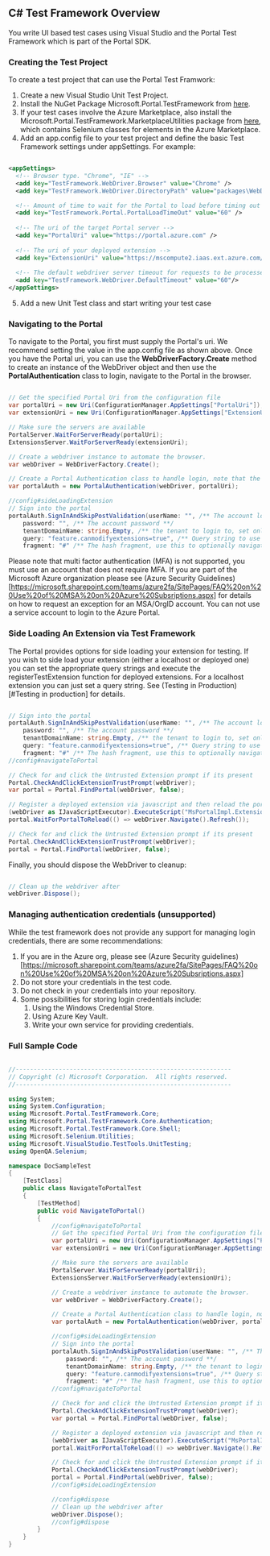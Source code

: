 
<a name="c-test-framework-overview"></a>
## C# Test Framework Overview

You write UI based test cases using Visual Studio and the Portal Test Framework which is part of the Portal SDK.

<a name="c-test-framework-overview-creating-the-test-project"></a>
### Creating the Test Project
To create a test project that can use the Portal Test Framwork:

1. Create a new Visual Studio Unit Test Project.
2. Install the NuGet Package Microsoft.Portal.TestFramework from [here](https://msazure.visualstudio.com/DefaultCollection/One/_apps/hub/ms.feed.feed-hub?feedName=Official&protocolType=NuGet&packageName=microsoft.portal.testframework).
3. If your test cases involve the Azure Marketplace, also install the Microsoft.Portal.TestFramework.MarketplaceUtilities package from [here](https://msazure.visualstudio.com/DefaultCollection/One/_apps/hub/ms.feed.feed-hub?feedName=Official&protocolType=NuGet&packageName=microsoft.portal.testframework.marketplaceutilities), which contains Selenium classes for elements in the Azure Marketplace.
4. Add an app.config file to your test project and define the basic Test Framework settings under appSettings. For example:

```xml

<appSettings>
  <!-- Browser type. "Chrome", "IE" -->
  <add key="TestFramework.WebDriver.Browser" value="Chrome" />
  <add key="TestFramework.WebDriver.DirectoryPath" value="packages\WebDriver.ChromeDriver.win32.2.19.0.0\content" />

  <!-- Amount of time to wait for the Portal to load before timing out (seconds) -->
  <add key="TestFramework.Portal.PortalLoadTimeOut" value="60" />
  
  <!-- The uri of the target Portal server -->
  <add key="PortalUri" value="https://portal.azure.com" />
  
  <!-- The uri of your deployed extension -->
  <add key="ExtensionUri" value="https://mscompute2.iaas.ext.azure.com/ComputeContent/ComputeIndex" />
  
  <!-- The default webdriver server timeout for requests to be processed and returned (not the same as the waitUntil timeout) -->
  <add key="TestFramework.WebDriver.DefaultTimeout" value="60"/>
</appSettings>

```

5. Add a new Unit Test class and start writing your test case

<a name="c-test-framework-overview-navigating-to-the-portal"></a>
### Navigating to the Portal
To navigate to the Portal, you first must supply the Portal's uri.  We recommend setting the value in the app.config file as shown above.  Once you have the Portal uri, you can use the **WebDriverFactory.Create** method to create an instance of the WebDriver object and then use the **PortalAuthentication** class to login, navigate to the Portal in the browser.

```csharp

// Get the specified Portal Uri from the configuration file
var portalUri = new Uri(ConfigurationManager.AppSettings["PortalUri"]);
var extensionUri = new Uri(ConfigurationManager.AppSettings["ExtensionUri"]);

// Make sure the servers are available
PortalServer.WaitForServerReady(portalUri);
ExtensionsServer.WaitForServerReady(extensionUri);

// Create a webdriver instance to automate the browser.
var webDriver = WebDriverFactory.Create();

// Create a Portal Authentication class to handle login, note that the portalUri parameter is used to validate that login was successful.
var portalAuth = new PortalAuthentication(webDriver, portalUri);

//config#sideLoadingExtension
// Sign into the portal
portalAuth.SignInAndSkipPostValidation(userName: "", /** The account login to use.  Note Multi Factor Authentication (MFA) is not supported, you must use an account that does not require MFA **/
    password: "", /** The account password **/
    tenantDomainName: string.Empty, /** the tenant to login to, set only if you need to login to a specific tenant **/
    query: "feature.canmodifyextensions=true", /** Query string to use when navigating to the portal.  **/ 
    fragment: "#" /** The hash fragment, use this to optionally navigate directly to your resource on sign in. **/);

```

Please note that multi factor authentication (MFA) is not supported, you must use an account that does not require MFA.  If you are part of the Microsoft Azure organization please see (Azure Security Guidelines)[https://microsoft.sharepoint.com/teams/azure2fa/SitePages/FAQ%20on%20Use%20of%20MSA%20on%20Azure%20Subsriptions.aspx] for details on how to request an exception for an MSA/OrgID account.  You can not use a service account to login to the Azure Portal.

<a name="c-test-framework-overview-side-loading-an-extension-via-test-framework"></a>
### Side Loading An Extension via Test Framework
The Portal provides options for side loading your extension for testing.  If you wish to side load your extension (either a localhost or deployed one) you can set the appropriate query strings and execute the registerTestExtension function for deployed extensions.  For a localhost extension you can just set a query string.  See (Testing in Production)[#Testing in production] for details.

```csharp

// Sign into the portal
portalAuth.SignInAndSkipPostValidation(userName: "", /** The account login to use.  Note Multi Factor Authentication (MFA) is not supported, you must use an account that does not require MFA **/
    password: "", /** The account password **/
    tenantDomainName: string.Empty, /** the tenant to login to, set only if you need to login to a specific tenant **/
    query: "feature.canmodifyextensions=true", /** Query string to use when navigating to the portal.  **/ 
    fragment: "#" /** The hash fragment, use this to optionally navigate directly to your resource on sign in. **/);
//config#navigateToPortal

// Check for and click the Untrusted Extension prompt if its present
Portal.CheckAndClickExtensionTrustPrompt(webDriver);
var portal = Portal.FindPortal(webDriver, false);

// Register a deployed extension via javascript and then reload the portal.  Not required if using the query string method to load from localhost
(webDriver as IJavaScriptExecutor).ExecuteScript("MsPortalImpl.Extension.registerTestExtension({ name: \"SamplesExtension\", uri: \"https://df.onecloud.azure-test.net/Samples\"});");
portal.WaitForPortalToReload(() => webDriver.Navigate().Refresh());

// Check for and click the Untrusted Extension prompt if its present
Portal.CheckAndClickExtensionTrustPrompt(webDriver);
portal = Portal.FindPortal(webDriver, false);

```

Finally, you should dispose the WebDriver to cleanup:

```csharp

// Clean up the webdriver after
webDriver.Dispose();

```

<a name="c-test-framework-overview-managing-authentication-credentials-unsupported"></a>
### Managing authentication credentials (unsupported)
While the test framework does not provide any support for managing login credentials, there are some recommendations:
1.  If you are in the Azure org, please see (Azure Security guidelines)[https://microsoft.sharepoint.com/teams/azure2fa/SitePages/FAQ%20on%20Use%20of%20MSA%20on%20Azure%20Subsriptions.aspx]
1.  Do not store your credentials in the test code.
1.  Do not check in your credentials into your repository.
1.  Some possibilities for storing login credentials include:
    1.  Using the Windows Credential Store.
    1.  Using Azure Key Vault.
    1.  Write your own service for providing credentials.

<a name="c-test-framework-overview-full-sample-code"></a>
### Full Sample Code
```cs

﻿//------------------------------------------------------------
// Copyright (c) Microsoft Corporation.  All rights reserved.
//------------------------------------------------------------

using System;
using System.Configuration;
using Microsoft.Portal.TestFramework.Core;
using Microsoft.Portal.TestFramework.Core.Authentication;
using Microsoft.Portal.TestFramework.Core.Shell;
using Microsoft.Selenium.Utilities;
using Microsoft.VisualStudio.TestTools.UnitTesting;
using OpenQA.Selenium;

namespace DocSampleTest
{
    [TestClass]
    public class NavigateToPortalTest
    {
        [TestMethod]
        public void NavigateToPortal()
        {
            //config#navigateToPortal
            // Get the specified Portal Uri from the configuration file
            var portalUri = new Uri(ConfigurationManager.AppSettings["PortalUri"]);
            var extensionUri = new Uri(ConfigurationManager.AppSettings["ExtensionUri"]);

            // Make sure the servers are available
            PortalServer.WaitForServerReady(portalUri);
            ExtensionsServer.WaitForServerReady(extensionUri);

            // Create a webdriver instance to automate the browser.
            var webDriver = WebDriverFactory.Create();

            // Create a Portal Authentication class to handle login, note that the portalUri parameter is used to validate that login was successful.
            var portalAuth = new PortalAuthentication(webDriver, portalUri);

            //config#sideLoadingExtension
            // Sign into the portal
            portalAuth.SignInAndSkipPostValidation(userName: "", /** The account login to use.  Note Multi Factor Authentication (MFA) is not supported, you must use an account that does not require MFA **/
                password: "", /** The account password **/
                tenantDomainName: string.Empty, /** the tenant to login to, set only if you need to login to a specific tenant **/
                query: "feature.canmodifyextensions=true", /** Query string to use when navigating to the portal.  **/ 
                fragment: "#" /** The hash fragment, use this to optionally navigate directly to your resource on sign in. **/);
            //config#navigateToPortal

            // Check for and click the Untrusted Extension prompt if its present
            Portal.CheckAndClickExtensionTrustPrompt(webDriver);
            var portal = Portal.FindPortal(webDriver, false);

            // Register a deployed extension via javascript and then reload the portal.  Not required if using the query string method to load from localhost
            (webDriver as IJavaScriptExecutor).ExecuteScript("MsPortalImpl.Extension.registerTestExtension({ name: \"SamplesExtension\", uri: \"https://df.onecloud.azure-test.net/Samples\"});");
            portal.WaitForPortalToReload(() => webDriver.Navigate().Refresh());

            // Check for and click the Untrusted Extension prompt if its present
            Portal.CheckAndClickExtensionTrustPrompt(webDriver);
            portal = Portal.FindPortal(webDriver, false);
            //config#sideLoadingExtension

            //config#dispose
            // Clean up the webdriver after
            webDriver.Dispose();
            //config#dispose
        }
    }
}


```